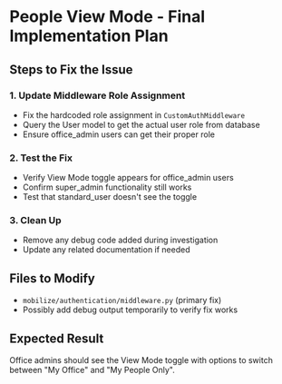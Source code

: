 # People View Mode - Final Implementation Plan

## Steps to Fix the Issue

### 1. Update Middleware Role Assignment
- Fix the hardcoded role assignment in `CustomAuthMiddleware` 
- Query the User model to get the actual user role from database
- Ensure office_admin users can get their proper role

### 2. Test the Fix
- Verify View Mode toggle appears for office_admin users
- Confirm super_admin functionality still works
- Test that standard_user doesn't see the toggle

### 3. Clean Up
- Remove any debug code added during investigation
- Update any related documentation if needed

## Files to Modify
- `mobilize/authentication/middleware.py` (primary fix)
- Possibly add debug output temporarily to verify fix works

## Expected Result
Office admins should see the View Mode toggle with options to switch between "My Office" and "My People Only".